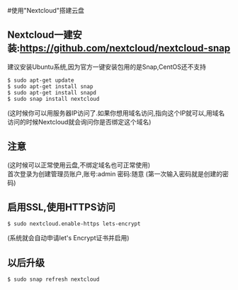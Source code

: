 #使用"Nextcloud"搭建云盘

## Nextcloud一建安装:<https://github.com/nextcloud/nextcloud-snap>

建议安装Ubuntu系统,因为官方一键安装包用的是Snap,CentOS还不支持

    $ sudo apt-get update
    $ sudo apt-get install snap
    $ sudo apt-get install snapd
    $ sudo snap install nextcloud

(这时候你可以用服务器IP访问了.如果你想用域名访问,指向这个IP就可以,用域名访问的时候Nextcloud就会询问你是否绑定这个域名)

## 注意

(这时候可以正常使用云盘,不绑定域名也可正常使用)  
首次登录为创建管理员账户,账号:admin  密码:随意   (第一次输入密码就是创建的密码)

## 启用SSL,使用HTTPS访问

    $ sudo nextcloud.enable-https lets-encrypt

(系统就会自动申请let's Encrypt证书并启用)

## 以后升级

    $ sudo snap refresh nextcloud